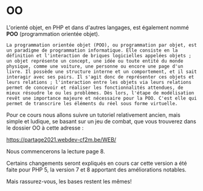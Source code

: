 # OO

L'orienté objet, en PHP et dans d'autres langages, est également nommé **POO** (programmation orientée objet).

    La programmation orientée objet (POO), ou programmation par objet, est un paradigme de programmation informatique. Elle consiste en la définition et l'interaction de briques logicielles appelées objets ; un objet représente un concept, une idée ou toute entité du monde physique, comme une voiture, une personne ou encore une page d'un livre. Il possède une structure interne et un comportement, et il sait interagir avec ses pairs. Il s'agit donc de représenter ces objets et leurs relations ; l'interaction entre les objets via leurs relations permet de concevoir et réaliser les fonctionnalités attendues, de mieux résoudre le ou les problèmes. Dès lors, l'étape de modélisation revêt une importance majeure et nécessaire pour la POO. C'est elle qui permet de transcrire les éléments du réel sous forme virtuelle.

Pour ce cours nous allons suivre un tutoriel relativement ancien, mais simple et ludique, se basant sur un jeu de combat, que vous trouverez dans le dossier OO à cette adresse :

https://partage2021.webdev-cf2m.be/WEB/

Nous commencerons la lecture page 8.

Certains changements seront expliqués en cours car cette version a été faite pour PHP 5, la version 7 et 8 apportant des améliorations notables.

Mais rassurez-vous, les bases restent les mêmes!

